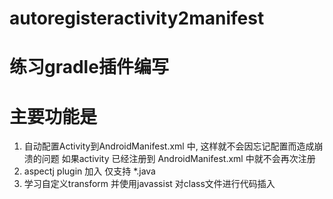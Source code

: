# autoregisteractivity2manifest
# 练习gradle插件编写 
# 主要功能是
1. 自动配置Activity到AndroidManifest.xml 中, 这样就不会因忘记配置而造成崩溃的问题
 如果activity 已经注册到 AndroidManifest.xml 中就不会再次注册
2. aspectj plugin 加入 仅支持 *.java
3. 学习自定义transform 并使用javassist 对class文件进行代码插入